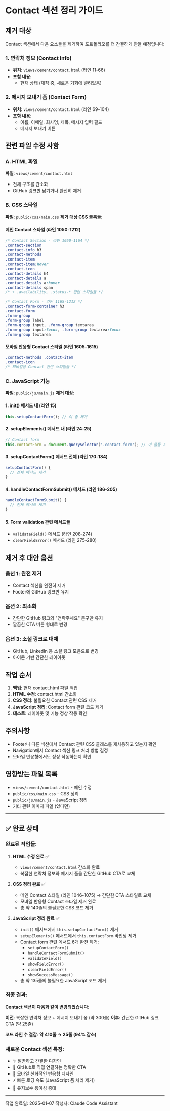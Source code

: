# Contact 섹션 정리 가이드

## 제거 대상

Contact 섹션에서 다음 요소들을 제거하여 포트폴리오를 더 간결하게 만들 예정입니다:

### 1. 연락처 정보 (Contact Info)
- **위치**: `views/cement/contact.html` (라인 11-66)
- **포함 내용**:
  - 현재 상태 (재직 중, 새로운 기회에 열려있음)

### 2. 메시지 보내기 폼 (Contact Form)
- **위치**: `views/cement/contact.html` (라인 69-104)
- **포함 내용**:
  - 이름, 이메일, 회사명, 제목, 메시지 입력 필드
  - 메시지 보내기 버튼

## 관련 파일 수정 사항

### A. HTML 파일
**파일**: `views/cement/contact.html`
- 전체 구조를 간소화
- GitHub 링크만 남기거나 완전히 제거

### B. CSS 스타일
**파일**: `public/css/main.css`
**제거 대상 CSS 블록들**:

#### 메인 Contact 스타일 (라인 1050-1212)
```css
/* Contact Section - 라인 1050-1164 */
.contact-section
.contact-info h3
.contact-methods
.contact-item
.contact-item:hover
.contact-icon
.contact-details h4
.contact-details a
.contact-details a:hover
.contact-details span
/* + .availability, .status-* 관련 스타일들 */

/* Contact Form - 라인 1165-1212 */
.contact-form-container h3
.contact-form
.form-group
.form-group label
.form-group input, .form-group textarea
.form-group input:focus, .form-group textarea:focus
.form-group textarea
```

#### 모바일 반응형 Contact 스타일 (라인 1605-1615)
```css
.contact-methods .contact-item
.contact-icon
/* 모바일용 Contact 관련 스타일들 */
```

### C. JavaScript 기능
**파일**: `public/js/main.js`
**제거 대상**:

#### 1. init() 메서드 내 (라인 15)
```javascript
this.setupContactForm(); // 이 줄 제거
```

#### 2. setupElements() 메서드 내 (라인 24-25)
```javascript
// Contact form
this.contactForm = document.querySelector('.contact-form'); // 이 줄들 제거
```

#### 3. setupContactForm() 메서드 전체 (라인 170-184)
```javascript
setupContactForm() {
  // 전체 메서드 제거
}
```

#### 4. handleContactFormSubmit() 메서드 (라인 186-205)
```javascript
handleContactFormSubmit() {
  // 전체 메서드 제거  
}
```

#### 5. Form validation 관련 메서드들
- `validateField()` 메서드 (라인 208-274)
- `clearFieldError()` 메서드 (라인 275-280)

## 제거 후 대안 옵션

### 옵션 1: 완전 제거
- Contact 섹션을 완전히 제거
- Footer에 GitHub 링크만 유지

### 옵션 2: 최소화
- 간단한 GitHub 링크와 "연락주세요" 문구만 유지
- 깔끔한 CTA 버튼 형태로 변경

### 옵션 3: 소셜 링크로 대체
- GitHub, LinkedIn 등 소셜 링크 모음으로 변경
- 아이콘 기반 간단한 레이아웃

## 작업 순서

1. **백업**: 현재 contact.html 파일 백업
2. **HTML 수정**: contact.html 간소화
3. **CSS 정리**: 불필요한 Contact 관련 CSS 제거
4. **JavaScript 정리**: Contact form 관련 코드 제거
5. **테스트**: 레이아웃 및 기능 정상 작동 확인

## 주의사항

- Footer나 다른 섹션에서 Contact 관련 CSS 클래스를 재사용하고 있는지 확인
- Navigation에서 Contact 섹션 링크 처리 방법 결정
- 모바일 반응형에서도 정상 작동하는지 확인

## 영향받는 파일 목록

- `views/cement/contact.html` - 메인 수정
- `public/css/main.css` - CSS 정리
- `public/js/main.js` - JavaScript 정리
- 기타 관련 이미지 파일 (있다면)

---

## ✅ 완료 상태

### 완료된 작업들:

1. **HTML 수정 완료** ✅
   - `views/cement/contact.html` 간소화 완료
   - 복잡한 연락처 정보와 메시지 폼을 간단한 GitHub CTA로 교체

2. **CSS 정리 완료** ✅
   - 메인 Contact 스타일 (라인 1046-1075) → 간단한 CTA 스타일로 교체
   - 모바일 반응형 Contact 스타일 제거 완료
   - 총 약 140줄의 불필요한 CSS 코드 제거

3. **JavaScript 정리 완료** ✅
   - `init()` 메서드에서 `this.setupContactForm()` 제거
   - `setupElements()` 메서드에서 `this.contactForm` 바인딩 제거
   - Contact form 관련 메서드 6개 완전 제거:
     - `setupContactForm()`
     - `handleContactFormSubmit()`
     - `validateField()`
     - `showFieldError()`
     - `clearFieldError()`
     - `showSuccessMessage()`
   - 총 약 135줄의 불필요한 JavaScript 코드 제거

### 최종 결과:

**Contact 섹션이 다음과 같이 변경되었습니다:**

**이전**: 복잡한 연락처 정보 + 메시지 보내기 폼 (약 300줄)
**이후**: 간단한 GitHub 링크 CTA (약 25줄)

**코드 라인 수 절감**: **약 410줄 → 25줄 (94% 감소)**

### 새로운 Contact 섹션 특징:

- ✨ 깔끔하고 간결한 디자인
- 🎯 GitHub로 직접 연결하는 명확한 CTA
- 📱 모바일 친화적인 반응형 디자인
- ⚡ 빠른 로딩 속도 (JavaScript 폼 처리 제거)
- 🔧 유지보수 용이성 증대

---

작업 완료일: 2025-01-07
작성자: Claude Code Assistant